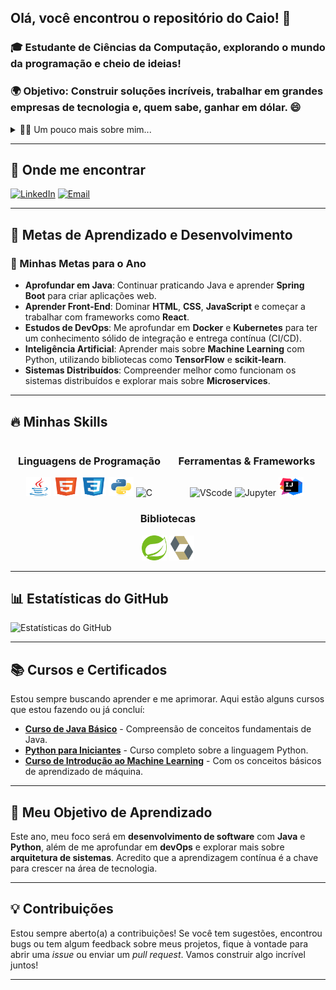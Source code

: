 
## Olá, você encontrou o repositório do Caio! 🚀

### 🎓 **Estudante de Ciências da Computação**, explorando o mundo da programação e cheio de ideias!
### 🌍 **Objetivo**: Construir soluções incríveis, trabalhar em grandes empresas de tecnologia e, quem sabe, ganhar em dólar. 😄

<details>
  <summary>👨‍💻 Um pouco mais sobre mim...</summary>

- 💬 **Idade**: 19 anos | **Natural**: Amazonas
- 📚 Atualmente estou focado em **Java**, **Python**, **C** e aprendendo sobre novas tecnologias e frameworks.
- 🎮 Quando não estou programando, você pode me encontrar maratonando séries, jogando ou tomando meu querido **açaí**. 🍧
- 🚀 **Objetivo**: Construir soluções tecnológicas que impactem positivamente a vida das pessoas.

</details>

---

## 🚀 Onde me encontrar

[![LinkedIn](https://img.shields.io/badge/LinkedIn-0077B5?style=for-the-badge&logo=linkedin&logoColor=white)](https://www.linkedin.com/in/caio-gomes-8bb741219)
[![Email](https://img.shields.io/badge/Email-FF0000?style=for-the-badge&logo=gmail&logoColor=white)](mailto:gcaio98406@gmail.com)

---

## 📂 Metas de Aprendizado e Desenvolvimento

### 🎯 Minhas Metas para o Ano

- **Aprofundar em Java**: Continuar praticando Java e aprender **Spring Boot** para criar aplicações web.
- **Aprender Front-End**: Dominar **HTML**, **CSS**, **JavaScript** e começar a trabalhar com frameworks como **React**.
- **Estudos de DevOps**: Me aprofundar em **Docker** e **Kubernetes** para ter um conhecimento sólido de integração e entrega contínua (CI/CD).
- **Inteligência Artificial**: Aprender mais sobre **Machine Learning** com Python, utilizando bibliotecas como **TensorFlow** e **scikit-learn**.
- **Sistemas Distribuídos**: Compreender melhor como funcionam os sistemas distribuídos e explorar mais sobre **Microservices**.

---

## 🔥 Minhas Skills

<div style="display: flex; flex-wrap: wrap; justify-content: space-around;">

  <!-- Linguagens de Programação -->
  <div style="flex-basis: 48%; text-align: center;">
    <h3>Linguagens de Programação</h3>
    <img alt="Java" height="30" width="40" src="https://raw.githubusercontent.com/devicons/devicon/master/icons/java/java-original.svg">
    <img alt="HTML" height="30" width="40" src="https://raw.githubusercontent.com/devicons/devicon/master/icons/html5/html5-original.svg">
    <img alt="CSS" height="30" width="40" src="https://raw.githubusercontent.com/devicons/devicon/master/icons/css3/css3-original.svg">
    <img alt="Python" height="30" width="40" src="https://raw.githubusercontent.com/devicons/devicon/master/icons/python/python-original.svg">
    <img alt="C" height="30" width="40" src="https://cdn.jsdelivr.net/gh/devicons/devicon/icons/c/c-original.svg">
  </div>

  <!-- Ferramentas e Frameworks -->
  <div style="flex-basis: 48%; text-align: center;">
    <h3>Ferramentas & Frameworks</h3>
    <img alt="VScode" height="30" width="40" src="https://cdn.jsdelivr.net/gh/devicons/devicon/icons/vscode/vscode-original.svg">
    <img alt="Jupyter" height="30" width="40" src="https://cdn.jsdelivr.net/gh/devicons/devicon/icons/jupyter/jupyter-original.svg">
  <img alt="IntelliJ IDEA" height="30" width="40" src="https://raw.githubusercontent.com/devicons/devicon/master/icons/intellij/intellij-original.svg">
  </div>

  <!-- Bibliotecas -->
  <div style="flex-basis: 48%; text-align: center;">
    <h3>Bibliotecas</h3>
    <!-- Java -->
    <img alt="Spring" src="https://raw.githubusercontent.com/devicons/devicon/master/icons/spring/spring-original.svg" width="40" height="40"/>
    <img alt="Hibernate" src="https://raw.githubusercontent.com/devicons/devicon/master/icons/hibernate/hibernate-original.svg" width="40" height="40"/> 
  </div>

</div>

---

## 📊 Estatísticas do GitHub

![Estatísticas do GitHub](https://github-readme-stats.vercel.app/api?username=eucaiogomes&show_icons=true&count_private=true&hide=prs&theme=radical)

---

## 📚 Cursos e Certificados

Estou sempre buscando aprender e me aprimorar. Aqui estão alguns cursos que estou fazendo ou já concluí:

- **[Curso de Java Básico](#)** - Compreensão de conceitos fundamentais de Java.
- **[Python para Iniciantes](#)** - Curso completo sobre a linguagem Python.
- **[Curso de Introdução ao Machine Learning](#)** - Com os conceitos básicos de aprendizado de máquina.

---

## 🎯 Meu Objetivo de Aprendizado

Este ano, meu foco será em **desenvolvimento de software** com **Java** e **Python**, além de me aprofundar em **devOps** e explorar mais sobre **arquitetura de sistemas**. Acredito que a aprendizagem contínua é a chave para crescer na área de tecnologia.

---

## 💡 Contribuições

Estou sempre aberto(a) a contribuições! Se você tem sugestões, encontrou bugs ou tem algum feedback sobre meus projetos, fique à vontade para abrir uma *issue* ou enviar um *pull request*. Vamos construir algo incrível juntos!

---

